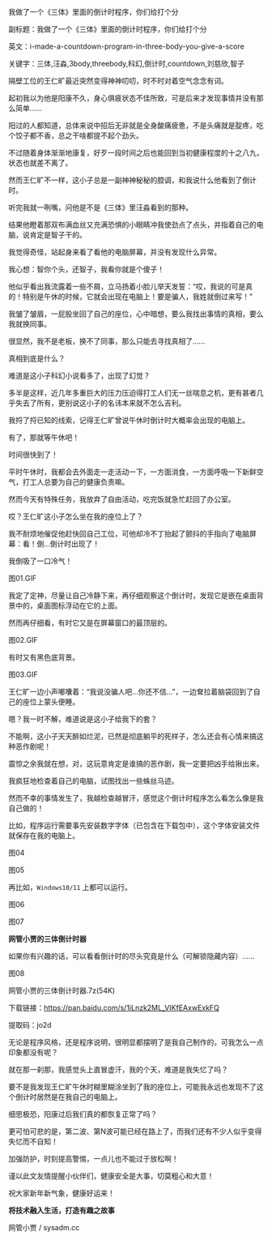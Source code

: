 我做了一个《三体》里面的倒计时程序，你们给打个分

副标题：我做了一个《三体》里面的倒计时程序，你们给打个分

英文：i-made-a-countdown-program-in-three-body-you-give-a-score

关键字：三体,汪淼,3body,threebody,科幻,倒计时,countdown,刘慈欣,智子



隔壁工位的王仁旷最近突然变得神神叨叨，时不时对着空气念念有词。

起初我以为他是阳康不久，身心俱疲状态不佳所致，可是后来才发现事情并没有那么简单......



阳过的人都知道，总体来说中招后无非就是全身酸痛疲惫，不是头痛就是腚疼，吃个饺子都不香，总之干啥都提不起个劲头。

不过随着身体渐渐地康复，好歹一段时间之后也能回到当初健康程度的十之八九，状态也就差不离了。

然而王仁旷不一样，这小子总是一副神神秘秘的腔调，和我说什么他看到了倒计时。

听完我就一咧嘴，问他是不是《三体》里汪淼看到的那种。

结果他瞪着那双布满血丝又充满恐惧的小眼睛冲我使劲点了点头，并指着自己的电脑，说肯定是智子干的。

我觉得奇怪，站起身来看了看他的电脑屏幕，并没有发现什么异常。

我心想：智你个头，还智子，我看你就是个傻子！



他似乎看出我流露着一些不屑，立马扬着小脸儿举天发誓：“哎，我说的可是真的！特别是午休的时候，它就会出现在电脑上！要是骗人，我姓就倒过来写！”

我皱了皱眉，一屁股坐回了自己的座位，心中暗想，要么我找出事情的真相，要么我就换同事。

很显然，我不是老板，换不了同事，那么只能去寻找真相了......



真相到底是什么？

难道是这小子科幻小说看多了，出现了幻觉？

多半是这样，近几年多重巨大的压力压迫得打工人们无一丝喘息之机，更有甚者几乎失去了所有，更别说这小子的名讳本来就不怎么吉利。

我捋了捋已知的线索，记得王仁旷曾说午休时倒计时大概率会出现的电脑上。

有了，那就等午休吧！



时间很快到了！

平时午休时，我都会去外面走一走活动一下，一方面消食，一方面呼吸一下新鲜空气，打工人总要为自己的健康负责嘛。

然而今天有特殊任务，我放弃了自由活动，吃完饭就急忙赶回了办公室。



哎？王仁旷这小子怎么坐在我的座位上了？

我不耐烦地催促他赶快回自己工位，可他却冷不丁抬起了颤抖的手指向了电脑屏幕：看！倒...倒计时出现了！

我倒吸了一口冷气！

图01.GIF



我定了定神，尽量让自己冷静下来，再仔细观察这个倒计时，发现它是嵌在桌面背景中的，桌面图标浮动在它的上面。

然而再仔细看，有时它又是在屏幕窗口的最顶层的。

图02.GIF



有时又有黑色底背景。

图03.GIF



王仁旷一边小声嘟囔着：“我说没骗人吧...你还不信...”，一边耷拉着脑袋回到了自己的座位上蒙头便睡。

嗯？我一时不解，难道说是这小子给我下的套？

不能啊，这小子天天醉如烂泥，已然是彻底躺平的死样子，怎么还会有心情来搞这种恶作剧呢！

震惊之余我就在想，对，这玩意肯定是谁搞的恶作剧，我一定要把凶手给揪出来。

我疯狂地检查着自己的电脑，试图找出一些蛛丝马迹。



然而不幸的事情发生了，我越检查越冒汗，感觉这个倒计时程序怎么看怎么像是我自己做的！

比如，程序运行需要事先安装数字字体（已包含在下载包中），这个字体安装文件就保存在我的电脑上。

图04

图05



再比如，`Windows10/11` 上都可以运行。

图06

图07



**网管小贾的三体倒计时器**

如果你有兴趣的话，可以看看倒计时的尽头究竟是什么（可解锁隐藏内容）......

图08



网管小贾的三体倒计时器.7z(54K)

下载链接：https://pan.baidu.com/s/1iLnzk2ML_VIKfEAxwExkFQ

提取码：jo2d



无论是程序风格，还是程序说明，很明显都摆明了是我自己制作的，可我怎么一点印象都没有呢？

就在那一刹那，我感觉头上直冒虚汗，我的个天，难道是我失忆了吗？

要不是我发现王仁旷午休时糊里糊涂坐到了我的座位上，可能我永远也发现不了这个倒计时居然是在我自己的电脑上。

细思极恐，阳康过后我们真的都恢复正常了吗？

更可怕可悲的是，第二波、第N波可能已经在路上了，而我们还有不少人似乎变得失忆而不自知！

加强防护，时刻提高警惕，一点儿也不能过于放松啊！



谨以此文友情提醒小伙伴们，健康安全是大事，切莫粗心和大意！

祝大家新年新气象，健康好运来！



**将技术融入生活，打造有趣之故事**

网管小贾 / sysadm.cc